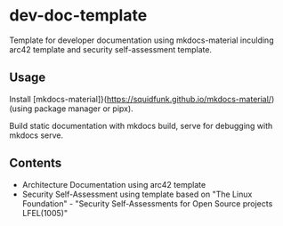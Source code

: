 # dev-doc-template
Template for developer documentation using mkdocs-material inculding arc42 template and security self-assessment template.

## Usage

Install [mkdocs-material]}(https://squidfunk.github.io/mkdocs-material/) (using package manager or pipx).

Build static documentation with mkdocs build, serve for debugging with mkdocs serve.

## Contents

* Architecture Documentation using arc42 template
* Security Self-Assessment using template based on "The Linux Foundation" - "Security Self-Assessments for Open Source projects LFEL(1005)"
